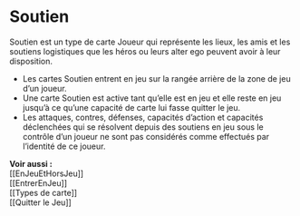 # Soutien
Soutien est un type de carte Joueur qui représente les lieux, les amis et les soutiens logistiques que les héros ou leurs alter ego peuvent avoir à leur disposition.  

- Les cartes Soutien entrent en jeu sur la rangée arrière de la zone de jeu d’un joueur.
- Une carte Soutien est active tant qu’elle est en jeu et elle reste en jeu jusqu’à ce qu’une capacité de carte lui fasse quitter le jeu.
- Les attaques, contres, défenses, capacités d’action et capacités déclenchées qui se résolvent depuis des soutiens en jeu sous le contrôle d’un joueur ne sont pas considérés comme effectués par l’identité de ce joueur.

**Voir aussi :**  
[[EnJeuEtHorsJeu]]  
[[EntrerEnJeu]]  
[[Types de carte]]  
[[Quitter le Jeu]]
